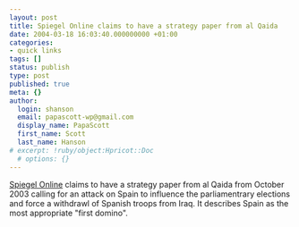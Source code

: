 ```yaml
---
layout: post
title: Spiegel Online claims to have a strategy paper from al Qaida
date: 2004-03-18 16:03:40.000000000 +01:00
categories:
- quick links
tags: []
status: publish
type: post
published: true
meta: {}
author:
  login: shanson
  email: papascott-wp@gmail.com
  display_name: PapaScott
  first_name: Scott
  last_name: Hanson
# excerpt: !ruby/object:Hpricot::Doc
  # options: {}
---
```

<p><a title="Strategiewechsel: Die neue Qaida-Doktrin - Politik - SPIEGEL ONLINE" href="http://www.spiegel.de/politik/ausland/0,1518,291118,00.html">Spiegel Online</a> claims to have a strategy paper from al Qaida from October 2003 calling for an attack on Spain to influence the parliamentrary elections and force a withdrawl of Spanish troops from Iraq. It describes Spain as the most appropriate "first domino".</p>
